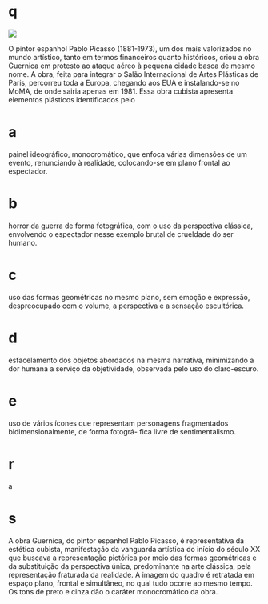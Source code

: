 # q
![](https://firebasestorage.googleapis.com/v0/b/firebase-enemio.appspot.com/o/questoes%2F848%2F19426a15-f018-e7a0-fd78-ded85fb01b82.png?alt=media\&token=ec798d89-bd62-49b9-a764-aedc7cc5608a)

O pintor espanhol Pablo Picasso (1881-1973), um dos mais valorizados no mundo artístico, tanto em termos financeiros quanto históricos, criou a obra Guernica em protesto ao ataque aéreo à pequena cidade basca de mesmo nome. A obra, feita para integrar o Salão Internacional de Artes Plásticas de Paris, percorreu toda a Europa, chegando aos EUA e instalando-se no MoMA, de onde sairia apenas em 1981. Essa obra cubista apresenta elementos plásticos identificados pelo

# a
painel ideográfico, monocromático, que enfoca várias dimensões de um evento, renunciando à realidade, colocando-se em plano frontal ao espectador.

# b
horror da guerra de forma fotográfica, com o uso da perspectiva clássica, envolvendo o espectador nesse exemplo brutal de crueldade do ser humano.

# c
uso das formas geométricas no mesmo plano, sem emoção e expressão, despreocupado com o volume, a perspectiva e a sensação escultórica.

# d
esfacelamento dos objetos abordados na mesma narrativa, minimizando a dor humana a serviço da objetividade, observada pelo uso do claro-escuro.

# e
uso de vários ícones que representam personagens fragmentados bidimensionalmente, de forma fotográ- fica livre de sentimentalismo.

# r
a

# s
A obra Guernica, do pintor espanhol Pablo Picasso, é representativa da estética cubista, manifestação da vanguarda artística do início do século XX que buscava a representação pictórica por meio das formas geométricas e da substituição da perspectiva única, predominante na arte clássica, pela representação fraturada da realidade. A imagem do quadro é retratada em espaço plano, frontal e simultâneo, no qual tudo ocorre ao mesmo tempo. Os tons de preto e cinza dão o caráter monocromático da obra.
